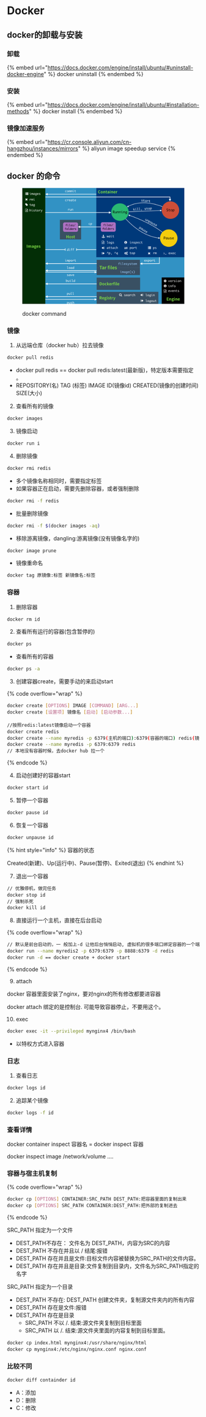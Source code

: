 # Docker

## docker的卸载与安装

### 卸载

{% embed url="https://docs.docker.com/engine/install/ubuntu/#uninstall-docker-engine" %}
docker uninstall
{% endembed %}

### 安装

{% embed url="https://docs.docker.com/engine/install/ubuntu/#installation-methods" %}
docker install
{% endembed %}

### 镜像加速服务

{% embed url="https://cr.console.aliyun.com/cn-hangzhou/instances/mirrors" %}
aliyun image speedup service
{% endembed %}



## docker 的命令

<figure><img src="../.gitbook/assets/image (1).png" alt=""><figcaption><p>docker command</p></figcaption></figure>

### 镜像

1. 从远端仓库（docker hub）拉去镜像

```bash
docker pull redis
```

* docker pull redis == docker pull redis:latest(最新版)，特定版本需要指定  。
* REPOSITORY(名) TAG (标签) IMAGE ID(镜像id) CREATED(镜像的创建时间) SIZE(大小)

2. 查看所有的镜像

```bash
docker images
```

3. 镜像启动

```bash
docker run i
```

4. 删除镜像

```bash
docker rmi redis
```

* 多个镜像名称相同时，需要指定标签
* 如果容器正在启动，需要先删除容器，或者强制删除

```bash
docker rmi -f redis
```

* 批量删除镜像

```bash
docker rmi -f $(docker images -aq)
```

* 移除游离镜像，dangling:游离镜像(没有镜像名字的)

```bash
docker image prune
```

* 镜像重命名

```bash
docker tag 原镜像:标签 新镜像名:标签
```

### 容器

1. 删除容器

```bash
docker rm id 
```

2. 查看所有运行的容器(包含暂停的)

```bash
docker ps
```

* 查看所有的容器

```bash
docker ps -a
```

3. 创建容器create，需要手动的来启动start

{% code overflow="wrap" %}
```bash
docker create [OPTIONS] IMAGE [COMMAND] [ARG...] 
docker create [设置项] 镜像名 [启动] [启动参数...]

//按照redis:latest镜像启动一个容器 
docker create redis
docker create --name myredis -p 6379(主机的端口):6379(容器的端口) redis(镜像)
docker create --name myredis -p 6379:6379 redis
// 本地没有容器时候，去docker hub 拉一个
```
{% endcode %}

4. 启动创建好的容器start

```bash
docker start id
```

5. 暂停一个容器

```bash
docker pause id
```

6. 恢复一个容器

```bash
docker unpause id 
```

{% hint style="info" %}
容器的状态

Created(新建)、Up(运行中)、Pause(暂停)、Exited(退出)
{% endhint %}

7. 退出一个容器

```bash
// 优雅停机，做完任务
docker stop id
// 强制杀死
docker kill id
```

8. 直接运行一个主机，直接在后台启动

{% code overflow="wrap" %}
```bash
// 默认是前台启动的，一 般加上-d 让他后台悄悄启动, 虚拟机的很多端口绑定容器的一个端口是允许的
docker run --name myredis2 -p 6379:6379 -p 8888:6379 -d redis
docker run -d == docker create + docker start  
```
{% endcode %}

9. attach

docker 容器里面安装了nginx，要对nginx的所有修改都要进容器&#x20;

docker attach 绑定的是控制台. 可能导致容器停止，不要用这个。

10. exec

```bash
docker exec -it --privileged mynginx4 /bin/bash
```

* 以特权方式进入容器

### 日志

1. 查看日志

```bash
docker logs id
```

2. 追踪某个镜像

```bash
docker logs -f id
```

### 查看详情

docker container inspect 容器名 = docker inspect 容器

docker inspect image /network/volume ....

### 容器与宿主机复制

{% code overflow="wrap" %}
```bash
docker cp [OPTIONS] CONTAINER:SRC_PATH DEST_PATH:把容器里面的复制出来 
docker cp [OPTIONS] SRC_PATH CONTAINER:DEST_PATH:把外部的复制进去
```
{% endcode %}

SRC\_PATH 指定为一个文件

* DEST\_PATH不存在： 文件名为 DEST\_PATH，内容为SRC的内容
* DEST\_PATH 不存在并且以 / 结尾:报错&#x20;
* DEST\_PATH 存在并且是文件:目标文件内容被替换为SRC\_PATH的文件内容。&#x20;
* DEST\_PATH 存在并且是目录:文件复制到目录内，文件名为SRC\_PATH指定的名字

SRC\_PATH 指定为一个目录

* DEST\_PATH 不存在: DEST\_PATH 创建文件夹，复制源文件夹内的所有内容
* DEST\_PATH 存在是文件:报错
* DEST\_PATH 存在是目录
  * SRC\_PATH 不以 /. 结束:源文件夹复制到目标里面
  * SRC\_PATH 以 /. 结束:源文件夹里面的内容复制到目标里面。

```bash
docker cp index.html mynginx4:/usr/share/nginx/html 
docker cp mynginx4:/etc/nginx/nginx.conf nginx.conf
```

### 比较不同

```bash
docker diff containder id
```

* A：添加
* D：删除
* C：修改





